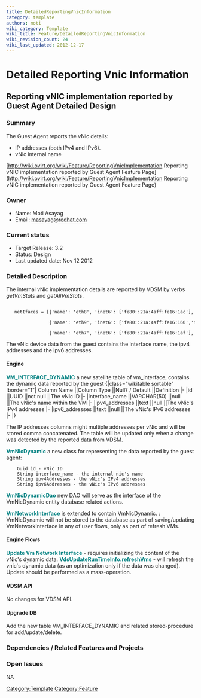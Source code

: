 ```yaml
---
title: DetailedReportingVnicInformation
category: template
authors: moti
wiki_category: Template
wiki_title: Feature/DetailedReportingVnicInformation
wiki_revision_count: 24
wiki_last_updated: 2012-12-17
---
```


# Detailed Reporting Vnic Information

## Reporting vNIC implementation reported by Guest Agent Detailed Design

### Summary

The Guest Agent reports the vNic details:

*   IP addresses (both IPv4 and IPv6).
*   vNic internal name

[http://wiki.ovirt.org/wiki/Feature/ReportingVnicImplementation Reporting vNIC implementation reported by Guest Agent Feature Page](http://wiki.ovirt.org/wiki/Feature/ReportingVnicImplementation Reporting vNIC implementation reported by Guest Agent Feature Page)

### Owner

*   Name: Moti Asayag
*   Email: masayag@redhat.com

### Current status

*   Target Release: 3.2
*   Status: Design
*   Last updated date: Nov 12 2012

### Detailed Description

The internal vNic implementation details are reported by VDSM by verbs *getVmStats* and *getAllVmStats*.

         netIfaces = [{'name': 'eth8', 'inet6': ['fe80::21a:4aff:fe16:1ac'], 'inet': ['10.35.17.36'], 'hw': '00:1a:4a:16:01:ac'}, 
                      {'name': 'eth9', 'inet6': ['fe80::21a:4aff:fe16:160','fe80::21a:4aff:fe16:161'], 'inet': ['10.35.1.254'], 'hw': '00:1a:4a:16:01:60'}, 
                      {'name': 'eth7', 'inet6': ['fe80::21a:4aff:fe16:1af'], 'inet': ['10.35.18.69'], 'hw': '00:1a:4a:16:01:af'}]

The vNic device data from the guest contains the interface name, the ipv4 addresses and the ipv6 addresses.

#### Engine

<span style="color:Teal">**VM_INTERFACE_DYNAMIC**</span> a new satellite table of vm_interface, contains the dynamic data reported by the guest
{|class="wikitable sortable" !border="1"| Column Name ||Column Type ||Null? / Default ||Definition |- |id ||UUID ||not null ||The vNic ID |- |interface_name ||VARCHAR(50) ||null ||The vNic's name within the VM |- |ipv4_addresses ||text ||null ||The vNic's IPv4 addresses |- |ipv6_addresses ||text ||null ||The vNic's IPv6 addresses |- |}

The IP addresses columns might multiple addresses per vNic and will be stored comma concatenated.
The table will be updated only when a change was detected by the reported data from VDSM.

<span style="color:Teal">**VmNicDynamic**</span> a new class for representing the data reported by the guest agent:

        Guid id - vNic ID
        String interface_name - the internal nic's name
        String ipv4Addresses - the vNic's IPv4 addresses
        String ipv6Addresses - the vNic's IPv6 addresses

<span style="color:Teal">**VmNicDynamicDao**</span> new DAO will serve as the interface of the VmNicDynamic entity database related actions.

<span style="color:Teal">**VmNetworkInterface**</span> is extended to contain VmNicDynamic.
: VmNicDynamic will not be stored to the database as part of saving/updating VmNetworkInterface in any of user flows, only as part of refresh VMs.

#### Engine Flows

<span style="color:Teal">**Update Vm Network Interface**</span> - requires initializing the content of the vNic's dynamic data.
 <span style="color:Teal">**VdsUpdateRunTimeInfo.refreshVms**</span> - will refresh the vnic's dynamic data (as an optimization only if the data was changed). Update should be performed as a mass-operation.

#### VDSM API

No changes for VDSM API.

#### Upgrade DB

Add the new table VM_INTERFACE_DYNAMIC and related stored-procedure for add/update/delete.

### Dependencies / Related Features and Projects

### Open Issues

NA

<Category:Template> <Category:Feature>

